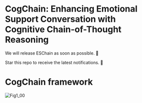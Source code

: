 # CogChain: Enhancing Emotional Support Conversation with Cognitive Chain-of-Thought Reasoning

We will release ESChain as soon as possible. 💪

Star this repo to receive the latest notifications. 🙌
# CogChain framework
![Fig1_00](https://github.com/user-attachments/assets/17be7457-a2e4-45a7-8734-3bc936965653)


